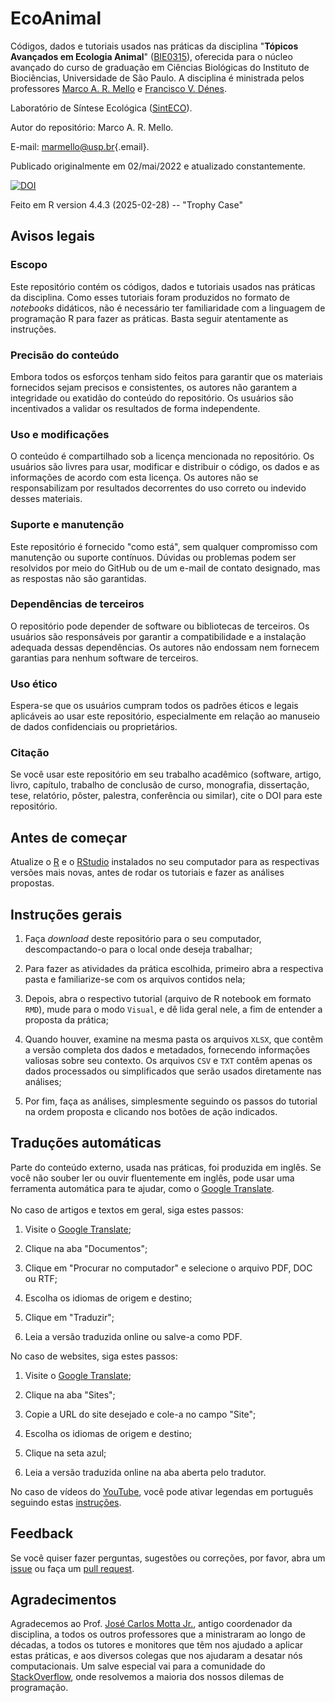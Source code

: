 # EcoAnimal

Códigos, dados e tutoriais usados nas práticas da disciplina "**Tópicos Avançados em Ecologia Animal**" ([BIE0315](https://uspdigital.usp.br/jupiterweb/obterDisciplina?nomdis=&sgldis=bie0315)), oferecida para o núcleo avançado do curso de graduação em Ciências Biológicas do Instituto de Biociências, Universidade de São Paulo. A disciplina é ministrada pelos professores [Marco A. R. Mello](http://lattes.cnpq.br/7861179238186694) e [Francisco V. Dénes](http://lattes.cnpq.br/5139370160420533).

Laboratório de Síntese Ecológica ([SintECO](https://marcomellolab.wordpress.com)).

Autor do repositório: Marco A. R. Mello.

E-mail: [marmello\@usp.br](mailto:marmello@usp.br){.email}.

Publicado originalmente em 02/mai/2022 e atualizado constantemente.

[![DOI](https://zenodo.org/badge/DOI/10.5281/zenodo.11357553.svg)](https://doi.org/10.5281/zenodo.11357553)

Feito em R version 4.4.3 (2025-02-28) -- "Trophy Case"

## Avisos legais

### Escopo

Este repositório contém os códigos, dados e tutoriais usados nas práticas da disciplina. Como esses tutoriais foram produzidos no formato de *notebooks* didáticos, não é necessário ter familiaridade com a linguagem de programação R para fazer as práticas. Basta seguir atentamente as instruções.

### Precisão do conteúdo

Embora todos os esforços tenham sido feitos para garantir que os materiais fornecidos sejam precisos e consistentes, os autores não garantem a integridade ou exatidão do conteúdo do repositório. Os usuários são incentivados a validar os resultados de forma independente.

### Uso e modificações

O conteúdo é compartilhado sob a licença mencionada no repositório. Os usuários são livres para usar, modificar e distribuir o código, os dados e as informações de acordo com esta licença. Os autores não se responsabilizam por resultados decorrentes do uso correto ou indevido desses materiais.

### Suporte e manutenção

Este repositório é fornecido "como está", sem qualquer compromisso com manutenção ou suporte contínuos. Dúvidas ou problemas podem ser resolvidos por meio do GitHub ou de um e-mail de contato designado, mas as respostas não são garantidas.

### Dependências de terceiros

O repositório pode depender de software ou bibliotecas de terceiros. Os usuários são responsáveis ​​por garantir a compatibilidade e a instalação adequada dessas dependências. Os autores não endossam nem fornecem garantias para nenhum software de terceiros.

### Uso ético

Espera-se que os usuários cumpram todos os padrões éticos e legais aplicáveis ​​ao usar este repositório, especialmente em relação ao manuseio de dados confidenciais ou proprietários.

### Citação

Se você usar este repositório em seu trabalho acadêmico (software, artigo, livro, capítulo, trabalho de conclusão de curso, monografia, dissertação, tese, relatório, pôster, palestra, conferência ou similar), cite o DOI para este repositório.

## Antes de começar

Atualize o [R](https://www.r-project.org) e o [RStudio](https://posit.co) instalados no seu computador para as respectivas versões mais novas, antes de rodar os tutoriais e fazer as análises propostas.

## Instruções gerais

1.  Faça *download* deste repositório para o seu computador, descompactando-o para o local onde deseja trabalhar;

2.  Para fazer as atividades da prática escolhida, primeiro abra a respectiva pasta e familiarize-se com os arquivos contidos nela;

3.  Depois, abra o respectivo tutorial (arquivo de R notebook em formato `RMD`), mude para o modo `Visual`, e dê lida geral nele, a fim de entender a proposta da prática;

4.  Quando houver, examine na mesma pasta os arquivos `XLSX`, que contêm a versão completa dos dados e metadados, fornecendo informações valiosas sobre seu contexto. Os arquivos `CSV` e `TXT` contêm apenas os dados processados ou simplificados que serão usados diretamente nas análises;

5.  Por fim, faça as análises, simplesmente seguindo os passos do tutorial na ordem proposta e clicando nos botões de ação indicados.

## Traduções automáticas

Parte do conteúdo externo, usada nas práticas, foi produzida em inglês. Se você não souber ler ou ouvir fluentemente em inglês, pode usar uma ferramenta automática para te ajudar, como o [Google Translate](https://translate.google.com).\
\
No caso de artigos e textos em geral, siga estes passos:

1.  Visite o [Google Translate](https://translate.google.com);

2.  Clique na aba "Documentos";

3.  Clique em "Procurar no computador" e selecione o arquivo PDF, DOC ou RTF;

4.  Escolha os idiomas de origem e destino;

5.  Clique em "Traduzir";

6.  Leia a versão traduzida online ou salve-a como PDF.

No caso de websites, siga estes passos:

1.  Visite o [Google Translate](https://translate.google.com);

2.  Clique na aba "Sites";

3.  Copie a URL do site desejado e cole-a no campo "Site";

4.  Escolha os idiomas de origem e destino;

5.  Clique na seta azul;

6.  Leia a versão traduzida online na aba aberta pelo tradutor.

No caso de vídeos do [YouTube](https://www.youtube.com), você pode ativar legendas em português seguindo estas [instruções](https://support.google.com/youtube/answer/100078?hl=pt-BR&co=GENIE.Platform%3DDesktop).

## Feedback

Se você quiser fazer perguntas, sugestões ou correções, por favor, abra um [issue](https://github.com/marmello77/EcoAnimal/issues) ou faça um [pull request](https://github.com/marmello77/EcoAnimal/pulls).

## Agradecimentos

Agradecemos ao Prof. [José Carlos Motta Jr.](http://lattes.cnpq.br/8990024384011469), antigo coordenador da disciplina, a todos os outros professores que a ministraram ao longo de décadas, a todos os tutores e monitores que têm nos ajudado a aplicar estas práticas, e aos diversos colegas que nos ajudaram a desatar nós computacionais. Um salve especial vai para a comunidade do [StackOverflow](https://stackoverflow.com), onde resolvemos a maioria dos nossos dilemas de programação.
